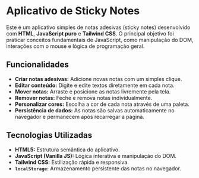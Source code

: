 # Aplicativo de Sticky Notes

 Este é um aplicativo simples de notas adesivas (sticky notes) desenvolvido com **HTML**, **JavaScript puro** e **Tailwind CSS**. O principal objetivo foi praticar conceitos fundamentais de JavaScript, como manipulação do DOM, interações com o mouse e lógica de programação geral.

 ## Funcionalidades

- **Criar notas adesivas:** Adicione novas notas com um simples clique.
- **Editar conteúdo:** Digite e edite textos diretamente em cada nota.
- **Mover notas:** Arraste e posicione as notas livremente pela tela.
- **Remover notas:** Feche e remova notas individualmente.
- **Personalizar cores:** Escolha a cor de cada nota através de uma paleta.
- **Persistência de dados:** As notas são salvas automaticamente no navegador e permanecem após recarregar a página.

 ## Tecnologias Utilizadas

- **HTML5:** Estrutura semântica do aplicativo.
- **JavaScript (Vanilla JS):** Lógica interativa e manipulação do DOM.
- **Tailwind CSS:** Estilização rápida e responsiva.
- **`localStorage`:** Armazenamento persistente das notas no navegador.
